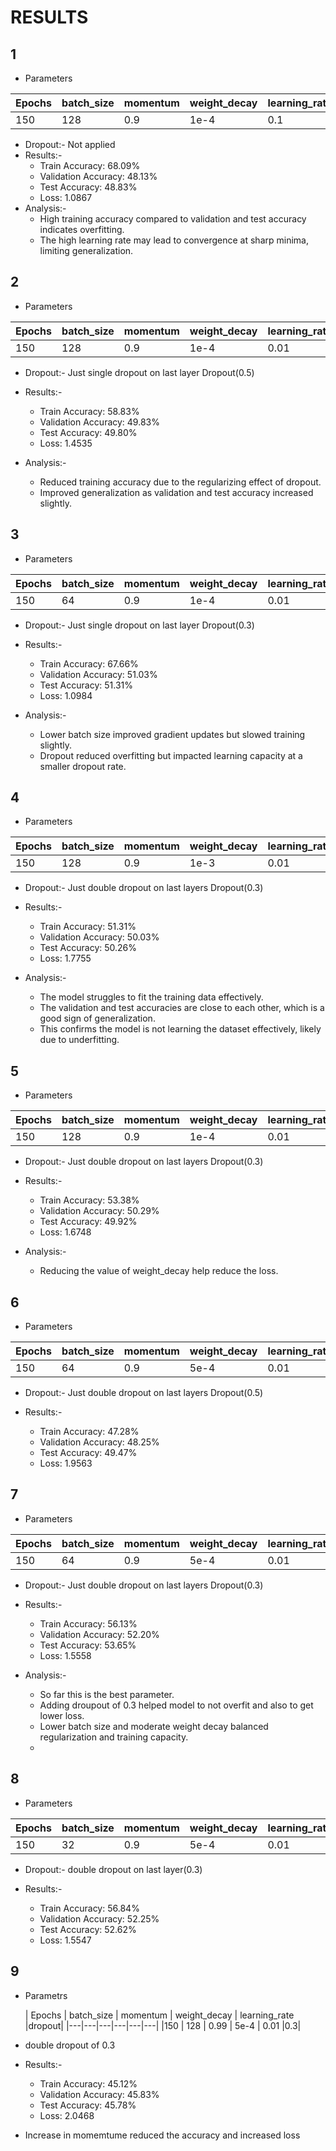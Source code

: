 # RESULTS

## 1

- Parameters
  
| Epochs | batch_size | momentum | weight_decay | learning_rate |
|---|---|---|---|---|
|150 | 128 | 0.9 | 1e-4 | 0.1 |

- Dropout:- Not applied
- Results:-
    - Train Accuracy: 68.09%
    - Validation Accuracy: 48.13%
    - Test Accuracy: 48.83%
    - Loss: 1.0867
- Analysis:- 
    - High training accuracy compared to validation and test accuracy indicates overfitting.
    - The high learning rate may lead to convergence at sharp minima, limiting generalization.

## 2

- Parameters
  
| Epochs | batch_size | momentum | weight_decay | learning_rate |
|---|---|---|---|---|
|150 | 128 | 0.9 | 1e-4 | 0.01 |

- Dropout:- Just single dropout on last layer Dropout(0.5)

- Results:-
    - Train Accuracy: 58.83%
    - Validation Accuracy: 49.83%
    - Test Accuracy: 49.80%
    - Loss: 1.4535
- Analysis:- 
    - Reduced training accuracy due to the regularizing effect of dropout.
    - Improved generalization as validation and test accuracy increased slightly.

## 3

- Parameters
  
| Epochs | batch_size | momentum | weight_decay | learning_rate |
|---|---|---|---|---|
|150 | 64 | 0.9 | 1e-4 | 0.01 |

- Dropout:- Just single dropout on last layer Dropout(0.3)

- Results:-
    - Train Accuracy: 67.66%
    - Validation Accuracy: 51.03%
    - Test Accuracy: 51.31%
    - Loss: 1.0984
- Analysis:- 
    - Lower batch size improved gradient updates but slowed training slightly.
    - Dropout reduced overfitting but impacted learning capacity at a smaller dropout rate.

## 4

- Parameters
  
| Epochs | batch_size | momentum | weight_decay | learning_rate |
|---|---|---|---|---|
|150 | 128 | 0.9 | 1e-3 | 0.01 |

- Dropout:- Just double dropout on last layers Dropout(0.3)

- Results:-
    - Train Accuracy: 51.31%
    - Validation Accuracy: 50.03%
    - Test Accuracy: 50.26%
    - Loss: 1.7755
- Analysis:- 
    - The model struggles to fit the training data effectively.
    - The validation and test accuracies are close to each other, which is a good sign of generalization.
    - This confirms the model is not learning the dataset effectively, likely due to underfitting.

## 5

- Parameters
  
| Epochs | batch_size | momentum | weight_decay | learning_rate |
|---|---|---|---|---|
|150 | 128 | 0.9 | 1e-4 | 0.01 |

- Dropout:- Just double dropout on last layers Dropout(0.3)

- Results:-
    - Train Accuracy: 53.38%
    - Validation Accuracy: 50.29%
    - Test Accuracy: 49.92%
    - Loss: 1.6748
- Analysis:- 
    - Reducing the value of weight_decay help reduce the loss.

## 6

- Parameters
  
| Epochs | batch_size | momentum | weight_decay | learning_rate |
|---|---|---|---|---|
|150 | 64 | 0.9 | 5e-4 | 0.01 |

- Dropout:- Just double dropout on last layers Dropout(0.5)

- Results:-
    - Train Accuracy: 47.28%
    - Validation Accuracy: 48.25%
    - Test Accuracy: 49.47%
    - Loss: 1.9563


## 7

- Parameters
  
| Epochs | batch_size | momentum | weight_decay | learning_rate |
|---|---|---|---|---|
|150 | 64 | 0.9 | 5e-4 | 0.01 |

- Dropout:- Just double dropout on last layers Dropout(0.3)

- Results:-
    - Train Accuracy: 56.13%
    - Validation Accuracy: 52.20%
    - Test Accuracy: 53.65%
    - Loss: 1.5558
- Analysis:- 
    - So far this is the best parameter.
    - Adding droupout of 0.3 helped model to not overfit and also to get lower loss.
    - Lower batch size and moderate weight decay balanced regularization and training capacity.
    - 

## 8

- Parameters

| Epochs | batch_size | momentum | weight_decay | learning_rate |
|---|---|---|---|---|
|150 | 32 | 0.9 | 5e-4 | 0.01 |

- Dropout:- double dropout on last layer(0.3)

- Results:-
    - Train Accuracy: 56.84%
    - Validation Accuracy: 52.25%
    - Test Accuracy: 52.62% 
    - Loss: 1.5547
 
## 9

- Parametrs

  | Epochs | batch_size | momentum | weight_decay | learning_rate |dropout|
|---|---|---|---|---|---|
|150 | 128 | 0.99 | 5e-4 | 0.01 |0.3|

- double dropout of 0.3

- Results:-
    - Train Accuracy: 45.12%
    - Validation Accuracy: 45.83%
    - Test Accuracy: 45.78% 
    - Loss: 2.0468
 
- Increase in momemtume reduced the accuracy and increased loss
